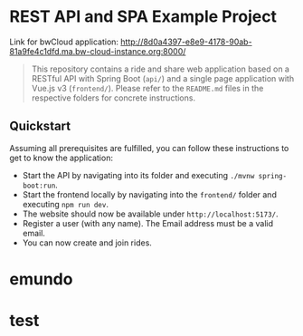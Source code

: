 # REST API and SPA Example Project

Link for bwCloud application: http://8d0a4397-e8e9-4178-90ab-81a9fe4c1dfd.ma.bw-cloud-instance.org:8000/

> This repository contains a ride and share web application based on a RESTful API with Spring Boot (`api/`) and a single page application with Vue.js v3 (`frontend/`).
> Please refer to the `README.md` files in the respective folders for concrete instructions.

## Quickstart

Assuming all prerequisites are fulfilled, you can follow these instructions to get to know the application:
- Start the API by navigating into its folder and executing `./mvnw spring-boot:run`.
- Start the frontend locally by navigating into the `frontend/` folder and executing `npm run dev`.
- The website should now be available under `http://localhost:5173/`.
- Register a user (with any name). The Email address must be a valid email.
- You can now create and join rides.
# emundo
# test
